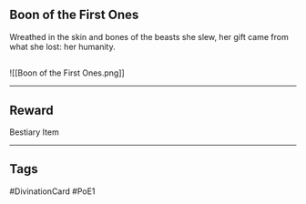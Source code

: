 ## Boon of the First Ones
Wreathed in the skin and bones
of the beasts she slew, 
her gift came from what she lost: 
her humanity.
## 
![[Boon of the First Ones.png]]

---
## Reward
Bestiary Item

---
## Tags
#DivinationCard
#PoE1